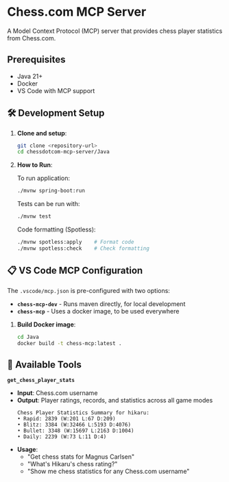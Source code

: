 # Chess.com MCP Server

A Model Context Protocol (MCP) server that provides chess player statistics from Chess.com.

## Prerequisites
- Java 21+
- Docker
- VS Code with MCP support

## 🛠️ Development Setup

1. **Clone and setup**:
   ```bash
   git clone <repository-url>
   cd chessdotcom-mcp-server/Java
   ```

2. **How to Run**:
   
   To run application:
   ```bash
   ./mvnw spring-boot:run
   ```

    Tests can be run with:
    ```bash
    ./mvnw test
    ```

    Code formatting (Spotless):
    ```bash
    ./mvnw spotless:apply    # Format code
    ./mvnw spotless:check    # Check formatting
    ```

## 📋 VS Code MCP Configuration

The `.vscode/mcp.json` is pre-configured with two options:

- **`chess-mcp-dev`** - Runs maven directly, for local development
- **`chess-mcp`** - Uses a docker image, to be used everywhere

1. **Build Docker image**:
   ```bash
   cd Java
   docker build -t chess-mcp:latest .
   ```

## 🔧 Available Tools

**`get_chess_player_stats`**
- **Input**: Chess.com username
- **Output**: Player ratings, records, and statistics across all game modes
    ```
    Chess Player Statistics Summary for hikaru:
    • Rapid: 2839 (W:201 L:67 D:209)
    • Blitz: 3384 (W:32466 L:5193 D:4076)  
    • Bullet: 3348 (W:15697 L:2163 D:1004)
    • Daily: 2239 (W:73 L:11 D:4)
    ```
- **Usage**:
  - "Get chess stats for Magnus Carlsen"
  - "What's Hikaru's chess rating?"
  - "Show me chess statistics for any Chess.com username"
